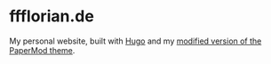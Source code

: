 # ffflorian.de

My personal website, built with [Hugo](https://gohugo.io/) and my [modified version of the PaperMod theme](https://github.com/ffflorian/hugo-PaperMod).
